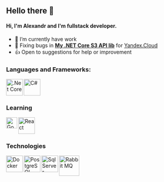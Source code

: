 ## Hello there 👋

#### Hi, I'm Alexandr and I'm fullstack developer.

- 🔭 I’m currently have work
- 🐛 Fixing bugs in **[My .NET Core S3 API lib](https://github.com/DubZero/AspNetCore.Yandex.ObjectStorage)** for [Yandex.Cloud](cloud.yandex.ru)
- 👍 Open to suggestions for help or improvement

### Languages and Frameworks:

<img align="left" alt=".Net Core" width="45px" src="https://upload.wikimedia.org/wikipedia/commons/thumb/e/ee/.NET_Core_Logo.svg/512px-.NET_Core_Logo.svg.png" />
<img align="rigth" alt="C#" width="45px" src="https://static.cdnlogo.com/logos/c/27/c.svg" />

### Learning

<img align="left" alt="Go lang" width="30px" src="https://seeklogo.com/images/G/go-logo-046185B647-seeklogo.com.png" />
<img align="rigth" alt="React" width="45px" src="https://upload.wikimedia.org/wikipedia/commons/thumb/a/a7/React-icon.svg/1280px-React-icon.svg.png" />

### Technologies

<img align="left" alt="Docker" width="45px" src="https://cdn.worldvectorlogo.com/logos/docker.svg" />
<img align="left" alt="PostgreSQL" width="45px" src="https://upload.wikimedia.org/wikipedia/commons/thumb/2/29/Postgresql_elephant.svg/1200px-Postgresql_elephant.svg.png" />
<img align="left" alt="Sql Server" width="45px" src="https://www.svgrepo.com/show/303229/microsoft-sql-server-logo.svg" />
<img align="rigth" alt="Rabbit MQ" width="55px" src="https://upload.wikimedia.org/wikipedia/commons/thumb/7/71/RabbitMQ_logo.svg/2560px-RabbitMQ_logo.svg.png" />


<!--
**DubZero/DubZero** is a ✨ _special_ ✨ repository because its `README.md` (this file) appears on your GitHub profile.
-->
